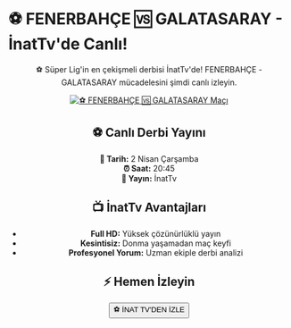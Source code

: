 <h1>⚽️ FENERBAHÇE 🆚 GALATASARAY - İnatTv'de Canlı!</h1>

<center>
  <div class="content">
    <section id="fenerbahce-galatasaray">
      <p>⚽️ Süper Lig'in en çekişmeli derbisi İnatTv'de! FENERBAHÇE - GALATASARAY mücadelesini şimdi canlı izleyin.</p>
      <a href="http://bit.ly/bosssportstv" title="⚽️ FENERBAHÇE 🆚 GALATASARAY Canlı İzle" target="_blank">
        <img src="https://i.ibb.co/5K7Ks6w/zzzz3.gif" alt="⚽️ FENERBAHÇE 🆚 GALATASARAY Maçı">
      </a>
      <p>
        <h2>⚽️ Canlı Derbi Yayını</h2>
        <strong>📅 Tarih:</strong> 2 Nisan Çarşamba<br>
        <strong>⏰ Saat:</strong> 20:45<br>
        <strong>📡 Yayın:</strong> İnatTv
      </p>
    </section>
    <section id="neden-inattv">
      <h2>📺 İnatTv Avantajları</h2>
      <ul>
        <li><strong>Full HD:</strong> Yüksek çözünürlüklü yayın</li>
        <li><strong>Kesintisiz:</strong> Donma yaşamadan maç keyfi</li>
        <li><strong>Profesyonel Yorum:</strong> Uzman ekiple derbi analizi</li>
      </ul>
    </section>
    <section id="canli-mac-linki">
      <h2>⚡ Hemen İzleyin</h2>
      <a href="http://bit.ly/bosssportstv" target="_blank">
        <button>⚽️ İNAT TV'DEN İZLE</button>
      </a>
    </section>
  </div>
</center>
